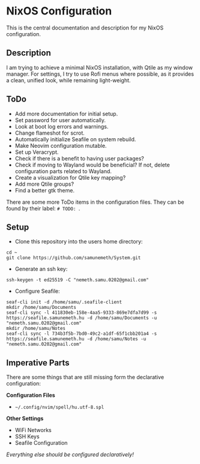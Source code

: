 # NixOS Configuration

This is the central documentation and description for my NixOS configuration.

## Description

I am trying to achieve a minimal NixOS installation, with Qtile as my window
manager. For settings, I try to use Rofi menus where possible, as it provides
a clean, unified look, while remaining light-weight.

## ToDo

  - Add more documentation for initial setup.
  - Set password for user automatically.
  - Look at boot log errors and warnings.
  - Change flameshot for scrot.
  - Automatically initialize Seafile on system rebuild.
  - Make Neovim configuration mutable.
  - Set up Veracrypt.
  - Check if there is a benefit to having user packages?
  - Check if moving to Wayland would be beneficial?
    If not, delete configuration parts related to Wayland.
  - Create a visualization for Qtile key mapping?
  - Add more Qtile groups?
  - Find a better gtk theme.

There are some more ToDo items in the configuration files.
They can be found by their label: `# TODO: `.


## Setup

  - Clone this repository into the users home directory:
  ```
  cd ~
  git clone https://github.com/samunemeth/System.git
  ```
  - Generate an ssh key:
  ```
  ssh-keygen -t ed25519 -C "nemeth.samu.0202@gmail.com"
  ```
  - Configure Seafile:
  ```
  seaf-cli init -d /home/samu/.seafile-client
  mkdir /home/samu/Documents
  seaf-cli sync -l 411830eb-158e-4aa5-9333-869e7dfa7d99 -s https://seafile.samunemeth.hu -d /home/samu/Documents -u "nemeth.samu.0202@gmail.com"
  mkdir /home/samu/Notes
  seaf-cli sync -l 734b3f5b-7bd0-49c2-a1df-65f1cbb201a4 -s https://seafile.samunemeth.hu -d /home/samu/Notes -u "nemeth.samu.0202@gmail.com"
  ```

## Imperative Parts

There are some things that are still missing form the declarative configuration:

**Configuration Files**

  - `~/.config/nvim/spell/hu.utf-8.spl`

**Other Settings**

  - WiFi Networks
  - SSH Keys
  - Seafile Configuration

*Everything else should be configured declaratively!*

